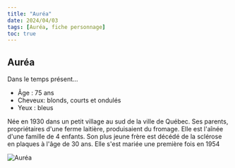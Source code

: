 ```yaml
---
title: "Auréa"
date: 2024/04/03
tags: [Auréa, fiche personnage]
toc: true
---
```


## Auréa

Dans le temps présent...

- Âge : 75 ans 
- Cheveux: blonds, courts et ondulés 
- Yeux : bleus

    
Née en 1930 dans un petit village au sud de la ville de Québec. Ses parents, propriétaires d'une ferme laitière, 
produisaient du fromage. Elle est l'aînée d'une famille de 4 enfants. Son plus jeune frère est décédé de la sclérose en plaques
à l'âge de 30 ans. 
Elle s'est mariée une première fois en 1954

![Auréa](././resources/_gen/images/Auréa.jpg)
